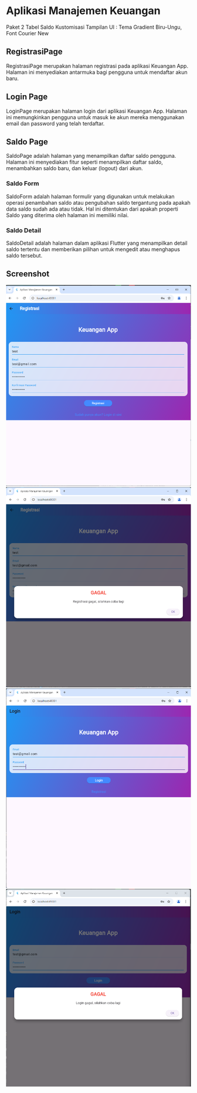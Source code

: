 # Aplikasi Manajemen Keuangan
Paket 2
Tabel Saldo
Kustomisasi Tampilan UI : Tema Gradient Biru-Ungu, Font Courier New

## RegistrasiPage
RegistrasiPage merupakan halaman registrasi pada aplikasi Keuangan App. Halaman ini menyediakan antarmuka bagi pengguna untuk mendaftar akun baru. 

## Login Page
LoginPage merupakan halaman login dari aplikasi Keuangan App. Halaman ini memungkinkan pengguna untuk masuk ke akun mereka menggunakan email dan password yang telah terdaftar.

## Saldo Page
SaldoPage adalah halaman yang menampilkan daftar saldo pengguna. Halaman ini menyediakan fitur seperti menampilkan daftar saldo, menambahkan saldo baru, dan keluar (logout) dari akun. 

### Saldo Form
SaldoForm adalah halaman formulir yang digunakan untuk melakukan operasi penambahan saldo atau pengubahan saldo tergantung pada apakah data saldo sudah ada atau tidak. Hal ini ditentukan dari apakah properti Saldo yang diterima oleh halaman ini memiliki nilai.

### Saldo Detail
SaldoDetail adalah halaman dalam aplikasi Flutter yang menampilkan detail saldo tertentu dan memberikan pilihan untuk mengedit atau menghapus saldo tersebut.

## Screenshot 
![Lampiran Registrasi](responsi_registrasi.png)
![Lampiran Registrasi](responsi_registrasi_gagal.png)
![Lampiran Login](responsi_login.png)
![Lampiran Login](responsi_login_gagal.png)



